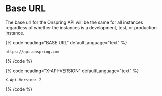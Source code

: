 # Base URL

The base url for the Onspring API will be the same for all instances regardless of whether the instances is a development, test, or production instance.

{% code heading="BASE URL" defaultLanguage="text" %}

```text
https://api.onspring.com
```

{% /code %}

{% code heading="X-API-VERSION" defaultLanguage="text" %}

```text
X-Api-Version: 2
```

{% /code %}
